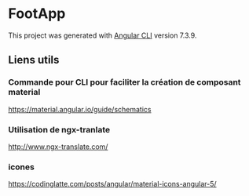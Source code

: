 # FootApp

This project was generated with [Angular CLI](https://github.com/angular/angular-cli) version 7.3.9.

## Liens utils

### Commande pour CLI pour faciliter la création de composant material
https://material.angular.io/guide/schematics

### Utilisation de ngx-tranlate
http://www.ngx-translate.com/

### icones
https://codinglatte.com/posts/angular/material-icons-angular-5/
